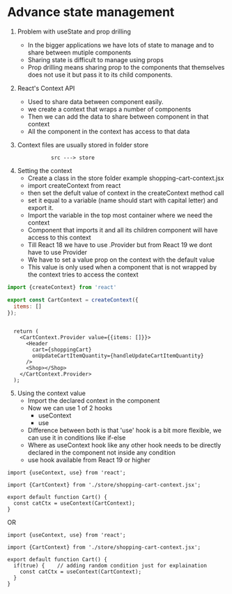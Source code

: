 # Advance state management

1. Problem with useState and prop drilling
   - In the bigger applications we have lots of state to manage and to share between mutiple components
   - Sharing state is difficult to manage using props
   - Prop drilling means sharing prop to the components that themselves does not use it but pass it to its child components.

2. React's Context API
   - Used to share data between component easily.
   - we create a context that wraps a number of components
   - Then we can add the data to share between component in that context
   - All the component in the context has access to that data

3. Context files are usually stored in folder store

```
              src ---> store
```

4. Setting the context
   - Create a class in the store folder example shopping-cart-context.jsx
   - import createContext from react
   - then set the defult value of context in the createContext method call
   - set it equal to a variable (name should start with capital letter) and export it.
   - Import the variable in the top most container where we need the context
   - Component that imports it and all its children component will have access to this context
   - Till React 18 we have to use <Content-name>.Provider but from React 19 we dont have to use Provider
   - We have to set a value prop on the context with the default value
   - This value is only used when a component that is not wrapped by the context tries to access the context


```shopping-cart-context.jsx
import {createContext} from 'react'

export const CartContext = createContext({
  items: []
});

```

``` In App.jsx

  return (
    <CartContext.Provider value={{items: []}}>
      <Header
        cart={shoppingCart}
        onUpdateCartItemQuantity={handleUpdateCartItemQuantity}
      />
      <Shop></Shop>
    </CartContext.Provider>
  );

```

5. Using the context value
   - Import the declared context in the component
   - Now we can use 1 of 2 hooks
     - useContext
     - use
   - Difference between both is that 'use' hook is a bit more flexible, we can use it in conditions like if-else
   - Where as useContext hook like any other hook needs to be directly declared in the component not inside any condition
   - use hook available from React 19 or higher

```
import {useContext, use} from 'react';

import {CartContext} from './store/shopping-cart-context.jsx';

export default function Cart() {
  const catCtx = useContext(CartContext);
}

```

OR

```
import {useContext, use} from 'react';

import {CartContext} from './store/shopping-cart-context.jsx';

export default function Cart() {
  if(true) {    // adding random condition just for explaination
    const catCtx = useContext(CartContext);
  }
}
```